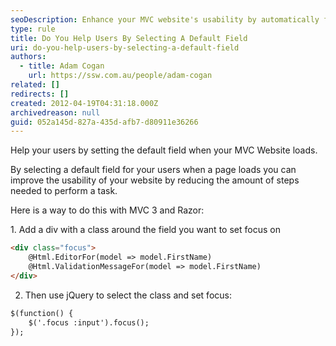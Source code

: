 ```yaml
---
seoDescription: Enhance your MVC website's usability by automatically focusing on the default field when a page loads, reducing user effort
type: rule
title: Do You Help Users By Selecting A Default Field
uri: do-you-help-users-by-selecting-a-default-field
authors:
  - title: Adam Cogan
    url: https://ssw.com.au/people/adam-cogan
related: []
redirects: []
created: 2012-04-19T04:31:18.000Z
archivedreason: null
guid: 052a145d-827a-435d-afb7-d80911e36266
---
```

Help your users by setting the default field when your MVC Website loads. 

By selecting a default field for your users when a page loads you can improve the usability of your website by reducing the amount of steps needed to perform a task.

<!--endintro-->

Here is a way to do this with MVC 3 and Razor:

1. Add a div with a class around the field you want to set focus on
```html
<div class="focus">
    @Html.EditorFor(model => model.FirstName)
    @Html.ValidationMessageFor(model => model.FirstName)
</div>
```

2. Then use jQuery to select the class and set focus:
```html
$(function() {
    $('.focus :input').focus();
});
```